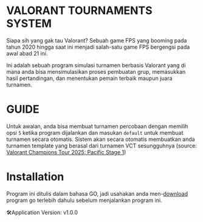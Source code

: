 # VALORANT TOURNAMENTS SYSTEM

Siapa sih yang gak tau Valorant? Sebuah game FPS yang booming pada tahun 2020 hingga saat ini menjadi salah-satu game FPS bergengsi pada awal abad 21 ini.

Ini adalah sebuah program simulasi turnamen berbasis Valorant yang di mana anda bisa mensimulasikan proses pembuatan grup, memasukkan hasil pertandingan, dan menentukan pemain terbaik maupun juara turnamen.

# GUIDE

Untuk awalan, anda bisa membuat turnamen percobaan dengan memilih opsi `5` ketika program dijalankan dan masukan `default` untuk membuat turnamen secara otomatis. Sistem akan secara otomatis membuatkan anda turnamen template yang berasal dari turnamen VCT sesungguhnya (source: [Valorant Champions Tour 2025: Pacific Stage 1](https://www.vlr.gg/event/2379/champions-tour-2025-pacific-stage-1))

# Installation

Program ini ditulis dalam bahasa GO, jadi usahakan anda men-[download](https://go.dev/dl/) program go terlebih dahulu sebelum menjalankan program ini.

🛠Application Version: v1.0.0